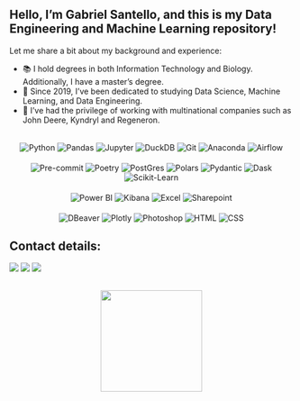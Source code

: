 ## Hello, I’m Gabriel Santello, and this is my Data Engineering and Machine Learning repository!

Let me share a bit about my background and experience:
- 📚 I hold degrees in both Information Technology and Biology. Additionally, I have a master’s degree.
- 🎒 Since 2019, I’ve been dedicated to studying Data Science, Machine Learning, and Data Engineering.
- 👷 I’ve had the privilege of working with multinational companies such as John Deere, Kyndryl and Regeneron.

<div style="display: inline_block" align="center"><br>
  <center>
    <img align="center" alt="Python" src="https://img.shields.io/badge/Python-FFD43B?style=for-the-badge&logo=python&logoColor=blue" />
    <img align="center" alt="Pandas" src="https://img.shields.io/badge/Pandas-2C2D72?style=for-the-badge&logo=pandas&logoColor=white" />
    <img align="center" alt="Jupyter" src="https://img.shields.io/badge/Jupyter-F37626.svg?&style=for-the-badge&logo=Jupyter&logoColor=white" />
    <img align="center" alt="DuckDB" src="https://img.shields.io/badge/DuckDB-FFF000.svg?style=for-the-badge&logo=DuckDB&logoColor=black" />
    <img align="center" alt="Git" src="https://img.shields.io/badge/Git-F05032.svg?style=for-the-badge&logo=Git&logoColor=white" />
    <img align="center" alt="Anaconda" src="https://img.shields.io/badge/Anaconda-44A833.svg?style=for-the-badge&logo=Anaconda&logoColor=white" />
    <img align="center" alt="Airflow" src="https://img.shields.io/badge/Apache%20Airflow-017CEE.svg?style=for-the-badge&logo=Apache-Airflow&logoColor=white" />
  </center>
</div>

<div style="display: inline_block" align="center"><br>
  <center>
    <img align="center" alt="Pre-commit" src="https://img.shields.io/badge/pre--commit-%23FAB040.svg?&style=for-the-badge&logo=pre-commit&logoColor=black" />
    <img align="center" alt="Poetry" src="https://img.shields.io/badge/Poetry-60A5FA.svg?style=for-the-badge&logo=Poetry&logoColor=white" />
    <img align="center" alt="PostGres" src="https://img.shields.io/badge/PostgreSQL-316192?style=for-the-badge&logo=postgresql&logoColor=white" />
    <img align="center" alt="Polars" src="https://img.shields.io/badge/Polars-CD792C.svg?style=for-the-badge&logo=Polars&logoColor=white" />
    <img align="center" alt="Pydantic" src="https://img.shields.io/badge/Pydantic-E92063.svg?style=for-the-badge&logo=Pydantic&logoColor=white" />
    <img align="center" alt="Dask" src="https://img.shields.io/badge/Dask-FC6E6B.svg?style=for-the-badge&logo=Dask&logoColor=white" />
    <img align="center" alt="Scikit-Learn" src="https://img.shields.io/badge/scikitlearn-F7931E.svg?style=for-the-badge&logo=scikit-learn&logoColor=white" />
  </center>
</div>

<div style="display: inline_block" align="center"><br>
  <center>
    <img align="center" alt="Power BI" src="https://img.shields.io/badge/Power%20BI-F2C811.svg?style=for-the-badge&logo=Power-BI&logoColor=black" />
    <img align="center" alt="Kibana" src="https://img.shields.io/badge/Kibana-005571.svg?style=for-the-badge&logo=Kibana&logoColor=white" />
    <img align="center" alt="Excel" src="https://img.shields.io/badge/Microsoft%20Excel-217346.svg?style=for-the-badge&logo=Microsoft-Excel&logoColor=white" />
    <img align="center" alt="Sharepoint" src="https://img.shields.io/badge/Microsoft%20SharePoint-0078D4.svg?style=for-the-badge&logo=Microsoft-SharePoint&logoColor=white" />
  </center>
</div>

<div style="display: inline_block" align="center"><br>
  <center>
    <img align="center" alt="DBeaver" src="https://img.shields.io/badge/DBeaver-382923.svg?style=for-the-badge&logo=DBeaver&logoColor=white" />
    <img align="center" alt="Plotly" src="https://img.shields.io/badge/Plotly-3F4F75.svg?style=for-the-badge&logo=Plotly&logoColor=white" />
    <img align="center" alt="Photoshop" src="https://img.shields.io/badge/Adobe%20Photoshop-31A8FF.svg?style=for-the-badge&logo=Adobe-Photoshop&logoColor=white" />
    <img align="center" alt="HTML" src="https://img.shields.io/badge/HTML5-E34F26?style=for-the-badge&logo=html5&logoColor=white" />
    <img align="center" alt="CSS" src="https://img.shields.io/badge/CSS3-1572B6?style=for-the-badge&logo=css3&logoColor=white" />
  </center>
</div>

  ## Contact details:
 
<div align="left"> 
  <a href="https://www.kaggle.com/gabrielsantello" target="_blank"><img src="https://img.shields.io/badge/Kaggle-20BEFF.svg?style=for-the-badge&logo=Kaggle&logoColor=white" target="_blank"></a>
  <a href = "mailto:gvsantello@gmail.com"><img src="https://img.shields.io/badge/gmail-%23EA4335.svg?&style=for-the-badge&logo=gmail&logoColor=white" target="_blank"></a>
  <a href="https://www.linkedin.com/in/gabrielsantello" target="_blank"><img src="https://img.shields.io/badge/linkedin-%230A66C2.svg?&style=for-the-badge&logo=linkedin&logoColor=white" target="_blank"></a>
</div>
  
  ##
 
<div align="center">
  <a href="https://github.com/gabrielsantello">
  <img height="180em" src="https://github-readme-stats.vercel.app/api/top-langs/?username=gabrielsantello&layout=compact&langs_count=7&theme=dark"/>
</div>
<!---
Emojis - https://gist.github.com/rxaviers/7360908
Icons - https://devicon.dev/
Microsoft Icons - https://github.com/microsoft/PowerBI-Icons
Badges - https://dev.to/envoy_/150-badges-for-github-pnk
Badges 2 - https://github.com/alexandresanlim/Badges4-README.md-Profile
Badges 3 - https://github.com/danmadeira/simple-icon-badges
Badges 4 - https://github.com/Ileriayo/markdown-badges
Badges 5 - https://home.aveek.io/GitHub-Profile-Badges/
Raw SVG Badges - https://simpleicons.org/
Kaggle Badge - https://github.com/subinium/kaggle-badge
Stats - https://github.com/anuraghazra/github-readme-stats
--->
